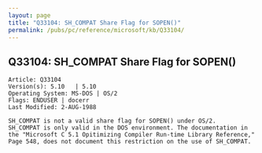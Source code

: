 ```yaml
---
layout: page
title: "Q33104: SH_COMPAT Share Flag for SOPEN()"
permalink: /pubs/pc/reference/microsoft/kb/Q33104/
---
```


## Q33104: SH_COMPAT Share Flag for SOPEN()

	Article: Q33104
	Version(s): 5.10   | 5.10
	Operating System: MS-DOS | OS/2
	Flags: ENDUSER | docerr
	Last Modified: 2-AUG-1988
	
	SH_COMPAT is not a valid share flag for SOPEN() under OS/2.
	SH_COMPAT is only valid in the DOS environment. The documentation in
	the "Microsoft C 5.1 Opitimizing Compiler Run-time Library Reference,"
	Page 548, does not document this restriction on the use of SH_COMPAT.
